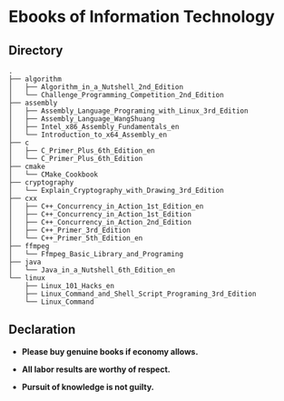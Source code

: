 # Ebooks of Information Technology

## Directory

```shell
.
├── algorithm
│   ├── Algorithm_in_a_Nutshell_2nd_Edition
│   └── Challenge_Programming_Competition_2nd_Edition
├── assembly
│   ├── Assembly_Language_Programing_with_Linux_3rd_Edition
│   ├── Assembly_Language_WangShuang
│   ├── Intel_x86_Assembly_Fundamentals_en
│   └── Introduction_to_x64_Assembly_en
├── c
│   ├── C_Primer_Plus_6th_Edition_en
│   └── C_Primer_Plus_6th_Edition
├── cmake
│   └── CMake_Cookbook
├── cryptography
│   └── Explain_Cryptography_with_Drawing_3rd_Edition
├── cxx
│   ├── C++_Concurrency_in_Action_1st_Edition_en
│   ├── C++_Concurrency_in_Action_1st_Edition
│   ├── C++_Concurrency_in_Action_2nd_Edition
│   ├── C++_Primer_3rd_Edition
│   └── C++_Primer_5th_Edition_en
├── ffmpeg
│   └── Ffmpeg_Basic_Library_and_Programing
├── java
│   └── Java_in_a_Nutshell_6th_Edition_en
└── linux
    ├── Linux_101_Hacks_en
    ├── Linux_Command_and_Shell_Script_Programing_3rd_Edition
    └── Linux_Command
```

## Declaration

- **Please buy genuine books if economy allows.**

- **All labor results are worthy of respect.**

- **Pursuit of knowledge is not guilty.**

